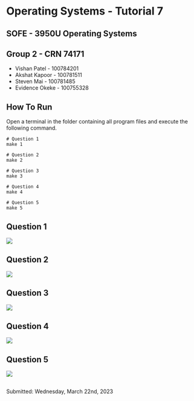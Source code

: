 # Operating Systems - Tutorial 7
## SOFE - 3950U Operating Systems

## Group 2 - CRN 74171
- Vishan Patel - 100784201
- Akshat Kapoor - 100781511
- Steven Mai - 100781485
- Evidence Okeke - 100755328

## How To Run
Open a terminal in the folder containing all program files and execute the following command.
```
# Question 1
make 1

# Question 2
make 2

# Question 3
make 3

# Question 4
make 4

# Question 5
make 5
```
## Question 1
![](https://github.com/23Vishan/OS-Tutorial-7/blob/main/videos/1.gif)

## Question 2
![](https://github.com/23Vishan/OS-Tutorial-7/blob/main/videos/2.gif)

## Question 3
![](https://github.com/23Vishan/OS-Tutorial-7/blob/main/videos/3.gif)

## Question 4
![](https://github.com/23Vishan/OS-Tutorial-7/blob/main/videos/4.gif)

## Question 5
![](https://github.com/23Vishan/OS-Tutorial-7/blob/main/videos/5.gif)

##
Submitted: Wednesday, March 22nd, 2023
